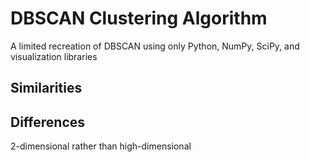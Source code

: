 # DBSCAN Clustering Algorithm

A limited recreation of DBSCAN using only Python, NumPy, SciPy, and visualization libraries

## Similarities

## Differences
2-dimensional rather than high-dimensional
